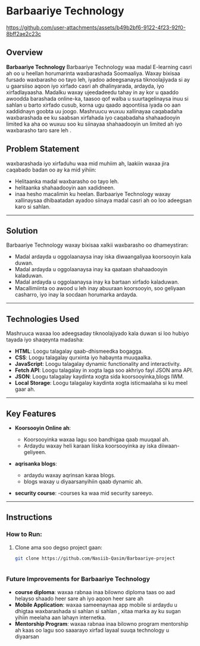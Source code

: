 # Barbaariye Technology


https://github.com/user-attachments/assets/b49b2bf6-9122-4f23-92f0-8bff2ae2c23c



## Overview

**Barbaariye Technology** 
 Barbaariye Technology waa madal E-learning casri ah oo u heellan horumarinta waxbarashada Soomaaliya. Waxay bixisaa fursado waxbarasho oo tayo leh, iyadoo adeegsanaysa tiknoolajiyada si ay u gaarsiiso aqoon iyo xirfado casri ah dhalinyarada, ardayda, iyo xirfadlayaasha. Madalku waxay ujeedadeedu tahay in ay kor u qaaddo awoodda barashada online-ka, taasoo qof walba u suurtagelinaysa inuu si sahlan u barto xirfado cusub, korna ugu qaado aqoontiisa iyada oo aan xaddidnayn goobta uu joogo. Mashruucu wuxuu xallinayaa caqabadaha waxbarashada ee ku saabsan xirfahada iyo caqabadaha shahaadooyin limited ka aha oo wuxuu soo ku siinayaa shahaadooyin un limited ah  iyo waxbarasho taro sare leh .


## Problem Statement

 waxbarashada iyo xirfaduhu  waa mid muhiim ah, laakiin waxaa jira caqabado badan oo ay ka mid yihiin:
  - Helitaanka madal waxbarasho oo tayo leh.
  - helitaanka shahaadooyin aan xadidneen.
  - inaa hesho macalimin ku heelan.
Barbaariye Technology waxay xallinaysaa dhibaatadan ayadoo siinaya madal casri ah oo loo adeegsan karo si sahlan.
---

## Solution

Barbaariye Technology waxay bixisaa xalkii  waxbarasho oo dhameystiran:
- Madal ardayda u oggolaanaysa inay iska diwaangaliyaa koorsooyin kala duwan.
- Madal ardayda u oggolaanaysa inay ka qaataan shahaadooyin kaladuwan.
- Madal ardayda u oggolaanaysa inay ka bartaan xirfado kaladuwan.
- Macallimiinta oo awood u leh inay abuuraan koorsooyin, soo geliyaan casharro, iyo inay la socdaan horumarka ardayda.
---

## Technologies Used

Mashruuca waxaa loo adeegsaday tiknoolajiyado kala duwan si loo hubiyo tayada iyo shaqeynta madasha:


- **HTML**: Loogu talagalay qaab-dhismeedka bogagga.
- **CSS**: Loogu talagalay qurxinta iyo habaynta muuqaalka.
- **JavaScript**: Loogu talagalay dynamic functionality and interactivity.
- **Fetch API**: Loogu talagalay in xogta laga soo akhriyo fayl JSON ama API.
- **JSON**: Loogu talagalay kaydinta xogta sida koorsooyinka,blogs IWM.
- **Local Storage**: Loogu talagalay kaydinta xogta isticmaalaha si ku meel gaar ah.

---

## Key Features

- **Koorsooyin Online ah**:
  - Koorsooyinka waxaa lagu soo bandhigaa qaab muuqaal ah.
  - Ardaydu waxay heli karaan liiska koorsooyinka ay iska diiwaan-geliyeen.
  
- **aqrisanka blogs**:
  - ardaydu waxay aqrinsan karaa blogs.
  - blogs waxay u diyaarsanyihiin qaab dynamic ah.

- **security course**:
  -courses ka waa mid security  sareeyo.


---
## Instructions

### How to Run:
1. Clone ama soo degso project gaan:
   ```bash
   git clone https://github.com/Nasiib-Qasim/Barbaariye-project 
 


### Future Improvements for Barbaariye Technology
 - **course diploma**:
    waxaa rabnaa inaa bilowno diploma taas oo aad helayso shaado heer sare ah iyo aqoon heer sare ah 
- **Mobile Application**:
waxaa sameenaynaa app mobile  si ardaydu u dhigtaa waxbarashada si sahlan si sahlan , xitaa marka ay ku sugan yihiin meelaha aan lahayn  internetka.
- **Mentorship Program**:
  waxaa rabnaa inaa bilowno program mentorship ah kaas oo lagu soo saaarayo xirfad layaal suuqa technology u diyaarsan
